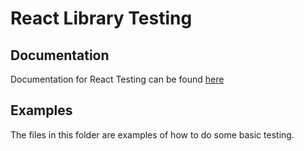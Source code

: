 # React Library Testing
## Documentation
Documentation for React Testing can be found <a href="https://testing-library.com/docs/">here</a>

## Examples
The files in this folder are examples of how to do some basic testing.